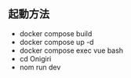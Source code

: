 ## 起動方法
- docker compose build
- docker compose up -d
-  docker compose exec vue bash
-  cd Onigiri
-  nom run dev


